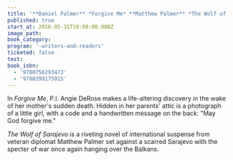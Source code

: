 ```yaml
---
title: '**Daniel Palmer** *Forgive Me* **Matthew Palmer** *The Wolf of Sarajevo*'
published: true
start_at: 2016-05-31T19:00:00.000Z
image_path:
book_category:
program: '-writers-and-readers'
ticketed: false
test:
book_isbn:
  - '9780758293473'
  - '9780399175015'
---
```



In *Forgive Me*, P.I. Angie DeRose makes a life-altering discovery in the wake of her mother's sudden death. Hidden in her parents' attic is a photograph of a little girl, with a code and a handwritten message on the back: "May God forgive me."

*The Wolf of Sarajevo* is a riveting novel of international suspense from veteran diplomat Matthew Palmer set against a scarred Sarajevo with the specter of war once again hanging over the Balkans.